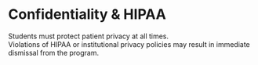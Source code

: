 # Confidentiality & HIPAA

Students must protect patient privacy at all times.  
Violations of HIPAA or institutional privacy policies may result in immediate dismissal from the program.
